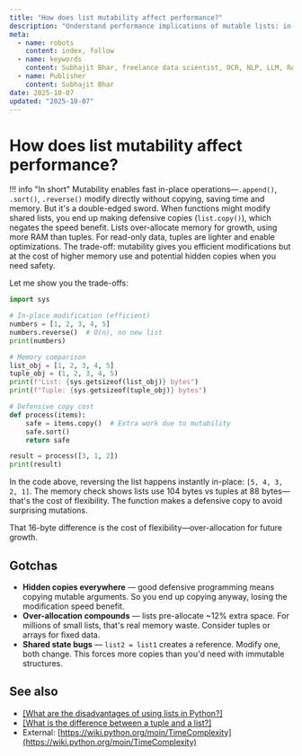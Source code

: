 ```yaml
---
title: "How does list mutability affect performance?"
description: "Understand performance implications of mutable lists: in-place operations, memory allocation, and when immutability helps."
meta:
  - name: robots
    content: index, follow
  - name: keywords
    content: Subhajit Bhar, freelance data scientist, OCR, NLP, LLM, RAG, knowledge base, python, lists, performance
  - name: Publisher
    content: Subhajit Bhar
date: 2025-10-07
updated: "2025-10-07"
---
```


# How does list mutability affect performance?

<!-- more -->

!!! info "In short"
    Mutability enables fast in-place operations—`.append()`, `.sort()`, `.reverse()` modify directly without copying, saving time and memory. But it's a double-edged sword. When functions might modify shared lists, you end up making defensive copies (`list.copy()`), which negates the speed benefit. Lists over-allocate memory for growth, using more RAM than tuples. For read-only data, tuples are lighter and enable optimizations. The trade-off: mutability gives you efficient modifications but at the cost of higher memory use and potential hidden copies when you need safety.

Let me show you the trade-offs:

```python
import sys

# In-place modification (efficient)
numbers = [1, 2, 3, 4, 5]
numbers.reverse()  # O(n), no new list
print(numbers)

# Memory comparison
list_obj = [1, 2, 3, 4, 5]
tuple_obj = (1, 2, 3, 4, 5)
print(f"List: {sys.getsizeof(list_obj)} bytes")
print(f"Tuple: {sys.getsizeof(tuple_obj)} bytes")

# Defensive copy cost
def process(items):
    safe = items.copy()  # Extra work due to mutability
    safe.sort()
    return safe

result = process([3, 1, 2])
print(result)
```

In the code above, reversing the list happens instantly in-place: `[5, 4, 3, 2, 1]`. The memory check shows lists use 104 bytes vs tuples at 88 bytes—that's the cost of flexibility. The function makes a defensive copy to avoid surprising mutations.

That 16-byte difference is the cost of flexibility—over-allocation for future growth.

## Gotchas

* **Hidden copies everywhere** — good defensive programming means copying mutable arguments. So you end up copying anyway, losing the modification speed benefit.
* **Over-allocation compounds** — lists pre-allocate ~12% extra space. For millions of small lists, that's real memory waste. Consider tuples or arrays for fixed data.
* **Shared state bugs** — `list2 = list1` creates a reference. Modify one, both change. This forces more copies than you'd need with immutable structures.

## See also

* [[What are the disadvantages of using lists in Python?]](./disadvantages-of-using-lists-in-python.md)
* [[What is the difference between a tuple and a list?]](./difference-between-tuple-and-list.md)
* External: [https://wiki.python.org/moin/TimeComplexity](https://wiki.python.org/moin/TimeComplexity)

<script type="application/ld+json">
{
  "@context": "https://schema.org",
  "@type": "FAQPage",
  "mainEntity": [{
    "@type": "Question",
    "name": "How does list mutability affect performance?",
    "acceptedAnswer": {
      "@type": "Answer",
      "text": "Mutability enables fast in-place operations—.append(), .sort(), .reverse() modify directly without copying, saving time and memory. But it's a double-edged sword. When functions might modify shared lists, you end up making defensive copies (list.copy()), which negates the speed benefit. Lists over-allocate memory for growth, using more RAM than tuples. For read-only data, tuples are lighter and enable optimizations. The trade-off: mutability gives you efficient modifications but at the cost of higher memory use and potential hidden copies when you need safety."
    }
  }]
}
</script>
